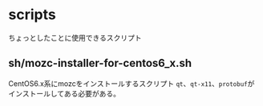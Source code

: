 # scripts
ちょっとしたことに使用できるスクリプト

## sh/mozc-installer-for-centos6_x.sh
CentOS6.x系にmozcをインストールするスクリプト
`qt`、`qt-x11`、`protobuf`がインストールしてある必要がある。
